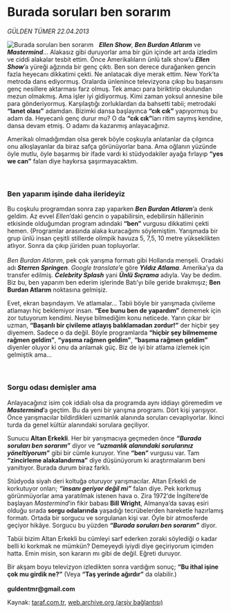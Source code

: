 # Burada soruları ben sorarım 

*GÜLDEN TÜMER 22.04.2013*

<div class="yazi"><img align="left" alt="Burada soruları ben sorarım " border="0" src="http://www.taraf.com.tr/fotoraflar/makaleler/burada-sorulari-ben-sorarim_7089_orijinal.jpg" style="border-right-width:10px; border-color:#FFFFFF"/><p><b><i>Ellen Show</i></b>, <b><i>Ben Burdan Atlarım</i></b> ve <b><i>Mastermind</i></b>... Alakasız gibi duruyorlar ama bir gün içinde art arda izledim ve ciddi alakalar tesbit ettim. Önce Amerikalıların ünlü talk show’u <b><i>Ellen Show</i></b>’a yüreği ağzında bir genç çıktı. Ben son derece durağanken gencin fazla heyecanı dikkatimi çekti. Ne anlatacak diye merak ettim. New York’ta metroda dans ediyormuş. Oralarda ünlenince televizyona çıkıp bu başarısını genç nesillere aktarması farz olmuş. Tek amacı para biriktirip okulundan mezun olmakmış. Ama işler iyi gidiyormuş. Kimi zaman yoksul annesine bile para gönderiyormuş. Karşılaştığı zorluklardan da bahsetti tabii; metrodaki <b>“lanet olası”</b> adamdan. Bizimki dansa başlayınca <b>“cık cık”</b> yapıyormuş bu adam da. Heyecanlı genç durur mu? O da <b>“cık cık”</b>ları ritim saymış kendine, dansa devam etmiş. O adamı da kazanmış anlayacağınız. </p>
<p>Amerikalı olmadığımdan olsa gerek böyle coşkuyla anlatanlar da çılgınca onu alkışlayanlar da biraz safça görünüyorlar bana. Ama oğlanın yüzünde öyle mutlu, öyle başarmış bir ifade vardı ki stüdyodakiler ayağa fırlayıp <b>“yes we can”</b> falan diye haykırsa şaşırmayacaktım.<br/><br/><br/></p>
<h3>Ben yaparım işinde daha ilerideyiz</h3>
<p>Bu coşkulu programdan sonra zap yaparken <b><i>Ben Burdan Atlarım</i></b>’a denk geldim. Az evvel <i>Ellen</i>’daki gencin o yapabilirsin, edebilirsin hâllerinin etkisinde olduğumdan program adındaki <b>“ben”</b> vurgusu dikkatimi çekti hemen. (Programlar arasında alaka kuracağımı söylemiştim. Yarışmada bir grup ünlü insan çeşitli stillerde olimpik havuza 5, 7,5, 10 metre yükseklikten atlıyor. Sonra da çıkıp jüriden puan topluyorlar.<br/><br/><i>Ben Burdan Atlarım</i>, pek çok yarışma formatı gibi Hollanda menşeli. Oradaki adı <b><i>Sterren Springen</i></b>. <i>Google translate</i>’e göre <b><i>Yıldız Atlama</i></b>. Amerika’ya da transfer edilmiş. <b><i>Celebrity Splash</i></b> yani <b><i>Ünlü Sıçrama</i></b> adıyla. Vay be dedim. Biz bu, ben yaparım ben ederim işlerinde Batı’yı bile geride bırakmışız; <b>Ben Burdan Atlarım</b> noktasına gelmişiz.</p>
<p>Evet, ekran başındayım. Ve atlamalar... Tabii böyle bir yarışmada çivileme atlamayı hiç beklemiyor insan. <b>“Eee bunu ben de yapardım”</b> dememek için zor tutuyorum kendimi. Neyse bilmediğim konu neticede. Yarın çıkar bir uzman, <b>“Başarılı bir çivileme atlayış balıklamadan zordur!”</b> der hiçbir şey diyemem. Sadece o da değil. Böyle programlarda <b>“hiçbir şey bilmememe rağmen geldim”</b>, <b>“yaşıma rağmen geldim”</b>, <b>“başıma rağmen geldim”</b> diyenler oluyor ki onu da anlamak güç. Biz de iyi bir atlama izlemek için gelmiştik ama... <br/><br/><br/></p>
<h3>Sorgu odası demişler ama</h3>
<p>Anlayacağınız isim çok iddialı olsa da programda aynı iddiayı göremedim ve <b><i>Mastermind</i></b>’a geçtim. Bu da yeni bir yarışma programı. Dört kişi yarışıyor. Önce yarışmacılar bildirdikleri uzmanlık alanında soruları cevaplıyorlar. İkinci turda da genel kültür alanındaki sorulara geçiliyor. </p>
<p>Sunucu <b>Altan Erkekli</b>. Her bir yarışmacıya geçmeden önce <b><i>“Burada soruları ben sorarım”</i></b> diyor ve <b><i>“uzmanlık alanındaki sorularınız yöneltiyorum”</i></b> gibi bir cümle kuruyor. Yine <b>“ben”</b> vurgusu var. Tam <b>“zincirleme alakalandırma”</b> diye düşünüyorum ki araştırmalarım beni yanıltıyor. Burada durum biraz farklı. </p>
<p>Stüdyoda siyah deri koltuğa oturuyor yarışmacılar. Altan Erkekli de korkutuyor onları; <b><i>“insanı geriyor değil mi”</i></b> falan diye. Pek korkmuş görünmüyorlar ama yaratılmak istenen hava o. Zira 1972’de İngiltere’de başlayan <i>Mastermind</i>’in fikir babası <b>Bill Wright</b>, Almanya’da savaş esiri olduğu sırada <b>sorgu odalarında</b> yaşadığı tecrübelerden hareketle hazırlamış formatı. Ortada bir sorgucu ve sorgulanan kişi var. Öyle bir atmosferde geçiyor hikâye. Sorgucu bu yüzden <b><i>“Burada soruları ben sorarım”</i></b> diyor.</p>
<p>Tabüi bizim Altan Erkekli bu cümleyi sarf ederken zoraki söylediği o kadar belli ki korkmak ne mümkün? Demeyeydi iyiydi diye geçiriyorum içimden hatta. Emin misin, son kararın mı gibi de değil. Eğreti duruyor. </p>
<p>Bir akşam boyu televizyon izledikten sonra vardığım sonuç; <b>“Bu ithal işine çok mu girdik ne?”</b> (Veya <b>“Taş yerinde ağırdır”</b> da olabilir.)<br/><br/><b>guldentmr@gmail.com</b></p>
</div>

Kaynak: [taraf.com.tr](http://www.taraf.com.tr/gulden-tumer/makale-burada-sorulari-ben-sorarim.htm), [web.archive.org (arşiv bağlantısı)](http://web.archive.org/web/20131107161348/http://www.taraf.com.tr/gulden-tumer/makale-burada-sorulari-ben-sorarim.htm)
